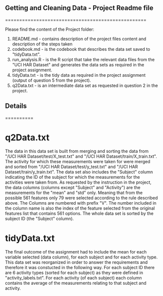 ## Getting and Cleaning Data - Project Readme file
==================================================

Please find the content of the Project folder:

1. README.md - contains description of the project files content and description of the steps taken 
2. codebook.md - is the codebook that describes the data set saved to "tidyData.txt".
3. run_analysis.R - is the R script that take the relevant data files from the "UCI HAR Dataset" and generates the data sets as required in the project assignment.
4. tidyData.txt - is the tidy data as required in the project assignment (output of question 5 from the project).
5. q2Data.txt - is an intermediate data set as requested in question 2 in the project.

## Details
==========

# q2Data.txt
The data in this data set is built from merging and sorting the data from "/UCI HAR Dataset/test/X_test.txt" and "/UCI HAR Dataset/train/X_train.txt".
The activity for which these measurements were taken for were merged and sorted from "/UCI HAR Dataset/test/y_test.txt" and "/UCI HAR Dataset/train/y_train.txt".
The data set also includes the "Subject" column indicating the ID of the subject for which the measurements for the activities were taken from.
As requested by the instruction in the project, the data columns (columns except "Subject" and "Activity") are the measurements for the "mean" and "std" only. Meaning that from the possible 561 features only 79 were selected according to the rule described above.
The Columns are numbered with prefix "V". The number included in the column name is also the index of the feature selected from the original features list that contains 561 options.
The whole data set is sorted by the subject ID (the "Subject" column).

# tidyData.txt
The final outcome of the assignment had to include the mean for each variable selected (data column), for each subject and for each activity type.
This data set was reorganized in order to answer the requirements and therefore it was constucted in the following way.
For each subject ID there are 6 activity types (sorted for each subject) as they were defined in "activity_labels.txt".
For each activity (of each subject) each column contains the average of the measurements relating to that subject and activity.